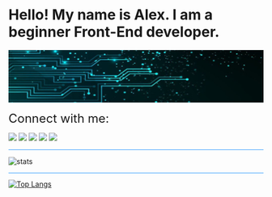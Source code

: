 
# Hello! My name is Alex. I am a beginner Front-End developer.

<!-- [![img](/header-img-1.jpg)](https://twitter.com/Grigoren_com) -->

[![img](/header-img-2.jpg)](https://twitter.com/Grigoren_com)

<!-- [![img](/header-img-3.jpg)](https://twitter.com/
Grigoren_com) -->


<span style="font-size: 24px;">Connect with me:</span>


[![](https://img.shields.io/badge/twitter-81DAF5?style=for-the-badge&logo=twitter&logoColor=1d9bf0)](https://twitter.com/Grigoren_com)
[![](https://img.shields.io/badge/facebook-81DAF5?style=for-the-badge&logo=facebook)](https://www.facebook.com/GrigorenCom)
[![](https://img.shields.io/badge/facebook-81DAF5?style=for-the-badge&logo=linkedin&logoColor=1d9bf0)](https://www.linkedin.com/in/alexandr-grigorenco-730975253/)
[![](https://img.shields.io/badge/telegram-81DAF5?style=for-the-badge&logo=telegram)](https://t.me/Grigoren_com)
[![](https://img.shields.io/badge/upwork-81DAF5?style=for-the-badge&logo=upwork)](https://www.upwork.com/freelancers/~0181015e379146be88)

<hr style="background: #2E9AFE; height: 0.5px">


![stats](https://github-readme-stats.vercel.app/api?username=AlexGrigorenco&show_icons=true&theme=tokyonight)

<hr style="background: #2E9AFE; height: 0.5px">

[![Top Langs](https://github-readme-stats.vercel.app/api/top-langs/?username=AlexGrigorenco&layout=compact&theme=tokyonight)](https://github.com/anuraghazra/github-readme-stats)

<!-- [![Top Langs](https://github-readme-stats.vercel.app/api/top-langs/?username=AlexGrigorenco&langs_count=8&theme=tokyonight)](https://github.com/anuraghazra/github-readme-stats) -->